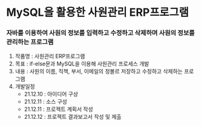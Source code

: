 # MySQL을 활용한 사원관리 ERP프로그램
### 자바를 이용하여 사원의 정보를 입력하고 수정하고 삭제하며 사원의 정보를 관리하는 프로그램
1. 작품명 : 사원관리 ERP프로그램
2. 목표 : if-else문과 MySQL을 이용해 사원관리 프로세스 개발
3. 내용 : 사원의 이름, 직책, 부서, 이메일의 정볼르 저장하고 수정하고 삭제하는 프로그램
4. 개발일정
   - 21.12.10 : 아이디어 구상
   - 21.12.11 : 소스 구성
   - 21.12.11 : 프로젝트 계획서 작성
   - 21.12.12 : 프로젝트 결과보고서 작성 및 제출
